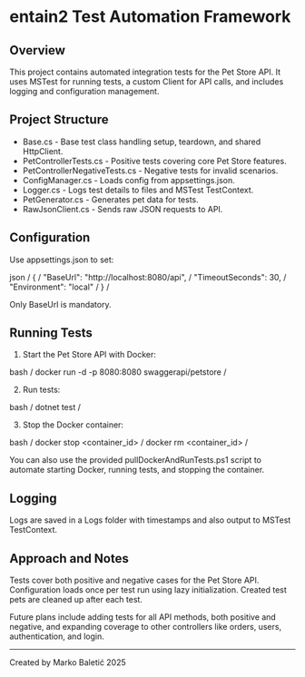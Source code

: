 ﻿# entain2 Test Automation Framework

## Overview

This project contains automated integration tests for the Pet Store API. It uses MSTest for running tests, a custom Client for API calls, and includes logging and configuration management.

## Project Structure

- Base.cs - Base test class handling setup, teardown, and shared HttpClient.
- PetControllerTests.cs - Positive tests covering core Pet Store features.
- PetControllerNegativeTests.cs - Negative tests for invalid scenarios.
- ConfigManager.cs - Loads config from appsettings.json.
- Logger.cs - Logs test details to files and MSTest TestContext.
- PetGenerator.cs - Generates pet data for tests.
- RawJsonClient.cs - Sends raw JSON requests to API.

## Configuration

Use appsettings.json to set:

json / { / "BaseUrl": "http://localhost:8080/api", / "TimeoutSeconds": 30, / "Environment": "local" / } /

Only BaseUrl is mandatory.

## Running Tests

1. Start the Pet Store API with Docker:

bash / docker run -d -p 8080:8080 swaggerapi/petstore /

2. Run tests:

bash / dotnet test /

3. Stop the Docker container:

bash / docker stop <container_id> / docker rm <container_id> /

You can also use the provided pullDockerAndRunTests.ps1 script to automate starting Docker, running tests, and stopping the container.

## Logging

Logs are saved in a Logs folder with timestamps and also output to MSTest TestContext.

## Approach and Notes

Tests cover both positive and negative cases for the Pet Store API.
Configuration loads once per test run using lazy initialization.
Created test pets are cleaned up after each test.

Future plans include adding tests for all API methods, both positive and negative, and expanding coverage to other controllers like orders, users, authentication, and login.

---

Created by Marko Baletić
2025